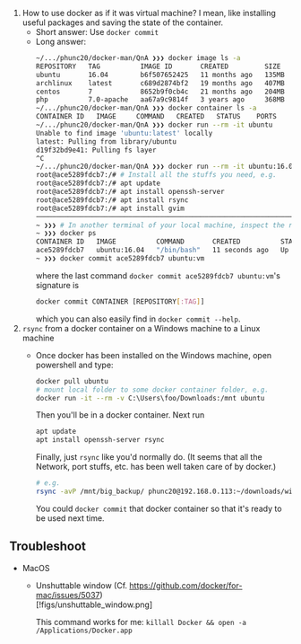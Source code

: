1. How to use docker as if it was virtual machine? I mean, like
   installing useful packages and saving the state of the container.
   - Short answer: Use `docker commit`
   - Long answer:
     ```bash
     ~/.../phunc20/docker-man/QnA ❯❯❯ docker image ls -a
     REPOSITORY   TAG          IMAGE ID       CREATED         SIZE
     ubuntu       16.04        b6f507652425   11 months ago   135MB
     archlinux    latest       c689d2874bf2   19 months ago   407MB
     centos       7            8652b9f0cb4c   21 months ago   204MB
     php          7.0-apache   aa67a9c9814f   3 years ago     368MB
     ~/.../phunc20/docker-man/QnA ❯❯❯ docker container ls -a
     CONTAINER ID   IMAGE     COMMAND   CREATED   STATUS    PORTS     NAMES
     ~/.../phunc20/docker-man/QnA ❯❯❯ docker run --rm -it ubuntu
     Unable to find image 'ubuntu:latest' locally
     latest: Pulling from library/ubuntu
     d19f32bd9e41: Pulling fs layer
     ^C
     ~/.../phunc20/docker-man/QnA ❯❯❯ docker run --rm -it ubuntu:16.04
     root@ace5289fdcb7:/# # Install all the stuffs you need, e.g.
     root@ace5289fdcb7:/# apt update
     root@ace5289fdcb7:/# apt install openssh-server
     root@ace5289fdcb7:/# apt install rsync
     root@ace5289fdcb7:/# apt install gvim
     ────────────────────────────────────────────────────────────────────────
     ~ ❯❯❯ # In another terminal of your local machine, inspect the running container
     ~ ❯❯❯ docker ps
     CONTAINER ID   IMAGE          COMMAND       CREATED          STATUS          PORTS     NAMES
     ace5289fdcb7   ubuntu:16.04   "/bin/bash"   11 seconds ago   Up 10 seconds             laughing_wescoff
     ~ ❯❯❯ docker commit ace5289fdcb7 ubuntu:vm
     ```
     where the last command `docker commit ace5289fdcb7 ubuntu:vm`'s signature is
     ```sh
     docker commit CONTAINER [REPOSITORY[:TAG]]
     ```
     which you can also easily find in `docker commit --help`.
1. `rsync` from a docker container on a Windows machine to a Linux machine
   - Once docker has been installed on the Windows machine, open powershell
     and type:
     ```sh
     docker pull ubuntu
     # mount local folder to some docker container folder, e.g.
     docker run -it --rm -v C:\Users\foo/Downloads:/mnt ubuntu
     ```
     Then you'll be in a docker container. Next run
     ```sh
     apt update
     apt install openssh-server rsync
     ```
     Finally, just `rsync` like you'd normally do. (It seems that all
     the Network, port stuffs, etc. has been well taken care of by docker.)
     ```sh
     # e.g.
     rsync -avP /mnt/big_backup/ phunc20@192.168.0.113:~/downloads/win_backup/
     ```
       
     You could `docker commit` that docker container so that it's ready to be
     used next time.


## Troubleshoot
- MacOS
    - Unshuttable window (Cf. <https://github.com/docker/for-mac/issues/5037>)  
      [!figs/unshuttable_window.png]  
        
      This command works for me: `killall Docker && open -a /Applications/Docker.app`















